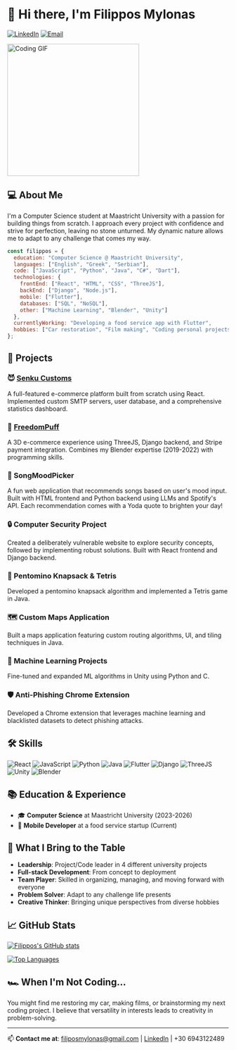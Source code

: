 # 👋 Hi there, I'm Filippos Mylonas

[![LinkedIn](https://img.shields.io/badge/LinkedIn-0077B5?style=for-the-badge&logo=linkedin&logoColor=white)](https://linkedin.com/in/your-profile)
[![Email](https://img.shields.io/badge/Email-D14836?style=for-the-badge&logo=gmail&logoColor=white)](mailto:filiposmylonas@gmail.com)

<img src="https://media.giphy.com/media/JqmupuTVZYaQX5s094/giphy.gif?cid=790b761100ulpenkkukife6vdqjqrfq7bzqkp79whpdnokuw&ep=v1_gifs_search&rid=giphy.gif&ct=g" width="300" alt="Coding GIF">

## 💻 About Me

I'm a Computer Science student at Maastricht University with a passion for building things from scratch. I approach every project with confidence and strive for perfection, leaving no stone unturned. My dynamic nature allows me to adapt to any challenge that comes my way.

```javascript
const filippos = {
  education: "Computer Science @ Maastricht University",
  languages: ["English", "Greek", "Serbian"],
  code: ["JavaScript", "Python", "Java", "C#", "Dart"],
  technologies: {
    frontEnd: ["React", "HTML", "CSS", "ThreeJS"],
    backEnd: ["Django", "Node.js"],
    mobile: ["Flutter"],
    databases: ["SQL", "NoSQL"],
    other: ["Machine Learning", "Blender", "Unity"]
  },
  currentlyWorking: "Developing a food service app with Flutter",
  hobbies: ["Car restoration", "Film making", "Coding personal projects"]
};
```

## 🚀 Projects

### 😈 [Senku Customs](https://senkucustoms.com)
A full-featured e-commerce platform built from scratch using React. Implemented custom SMTP servers, user database, and a comprehensive statistics dashboard.

### 💨 [FreedomPuff](https://freedompuff.com)
A 3D e-commerce experience using ThreeJS, Django backend, and Stripe payment integration. Combines my Blender expertise (2019-2022) with programming skills.

### 🎵 SongMoodPicker
A fun web application that recommends songs based on user's mood input. Built with HTML frontend and Python backend using LLMs and Spotify's API. Each recommendation comes with a Yoda quote to brighten your day!

### 🔒 Computer Security Project
Created a deliberately vulnerable website to explore security concepts, followed by implementing robust solutions. Built with React frontend and Django backend.

### 🧩 Pentomino Knapsack & Tetris
Developed a pentomino knapsack algorithm and implemented a Tetris game in Java.

### 🗺️ Custom Maps Application
Built a maps application featuring custom routing algorithms, UI, and tiling techniques in Java.

### 🧠 Machine Learning Projects
Fine-tuned and expanded ML algorithms in Unity using Python and C.

### 🛡️ Anti-Phishing Chrome Extension
Developed a Chrome extension that leverages machine learning and blacklisted datasets to detect phishing attacks.

## 🛠️ Skills

![React](https://img.shields.io/badge/React-20232A?style=for-the-badge&logo=react&logoColor=61DAFB)
![JavaScript](https://img.shields.io/badge/JavaScript-F7DF1E?style=for-the-badge&logo=javascript&logoColor=black)
![Python](https://img.shields.io/badge/Python-3776AB?style=for-the-badge&logo=python&logoColor=white)
![Java](https://img.shields.io/badge/Java-ED8B00?style=for-the-badge&logo=java&logoColor=white)
![Flutter](https://img.shields.io/badge/Flutter-02569B?style=for-the-badge&logo=flutter&logoColor=white)
![Django](https://img.shields.io/badge/Django-092E20?style=for-the-badge&logo=django&logoColor=white)
![ThreeJS](https://img.shields.io/badge/ThreeJS-black?style=for-the-badge&logo=three.js&logoColor=white)
![Unity](https://img.shields.io/badge/Unity-100000?style=for-the-badge&logo=unity&logoColor=white)
![Blender](https://img.shields.io/badge/Blender-F5792A?style=for-the-badge&logo=blender&logoColor=white)

## 📚 Education & Experience

- 🎓 **Computer Science** at Maastricht University (2023-2026)
- 💼 **Mobile Developer** at a food service startup (Current)

## 💪 What I Bring to the Table

- **Leadership**: Project/Code leader in 4 different university projects
- **Full-stack Development**: From concept to deployment
- **Team Player**: Skilled in organizing, managing, and moving forward with everyone
- **Problem Solver**: Adapt to any challenge life presents
- **Creative Thinker**: Bringing unique perspectives from diverse hobbies

## 📈 GitHub Stats 

[![Filippos's GitHub stats](https://github-readme-stats-alpha-silk-87.vercel.app/api?username=FilipposMylonas&show_icons=true&count_private=true&theme=radical)](https://github.com/FilipposMylonas)

[![Top Languages](https://github-readme-stats-alpha-silk-87.vercel.app/api/top-langs/?username=FilipposMylonas&layout=compact&theme=radical)](https://github.com/FilipposMylonas)


## 🏎️ When I'm Not Coding...

You might find me restoring my car, making films, or brainstorming my next coding project. I believe that versatility in interests leads to creativity in problem-solving.

---

📫 **Contact me at**: filiposmylonas@gmail.com | [LinkedIn](https://linkedin.com/in/your-profile) | +30 6943122489
